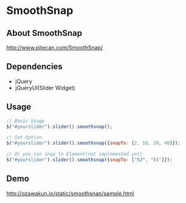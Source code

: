 # SmoothSnap

## About SmoothSnap
http://www.pitecan.com/SmoothSnap/

## Dependencies
* jQuery
* jQueryUI(Slider Widget)

## Usage

```javascript
// Basic Usage
$("#yourslider").slider().smoothsnap();

// Set Option
$("#yourslider").slider().smoothsnap({snapTo: [2, 10, 20, 40]});

// Or you can snap to Element(not implemented yet)
$("#yourslider").slider().smoothsnap({snapTo: ["h2", "h1"]});
```

## Demo
http://ozawakun.io/static/smoothsnap/sample.html
